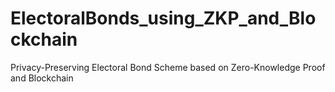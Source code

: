 # ElectoralBonds_using_ZKP_and_Blockchain
Privacy-Preserving Electoral Bond Scheme based on Zero-Knowledge Proof and Blockchain
